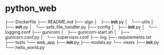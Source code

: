 # python_web  

├── Dockerfile
├── README.md
├── algo
│   ├── __init__.py
│   └── utils
│       ├── __init__.py
│       └── safe_file_handler.py
├── config
│   ├── __init__.py
│   └── logging.conf
├── gunicorn
│   ├── gunicorn-start.sh
│   ├── gunicorn.conf.py
│   └── supervisor.conf
├── log
├── requirements.txt
├── tests
└── web_app
    ├── __init__.py
    ├── models.py
    └── views
        ├── __init__.py
        └── hello_world.py
